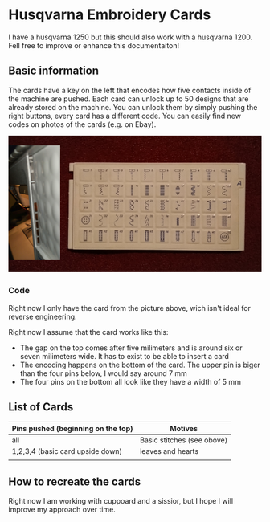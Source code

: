 # Husqvarna Embroidery Cards
I have a husqvarna 1250 but this should also work with a husqvarna 1200. Fell free to improve or enhance this documentaiton!

## Basic information
The cards have a key on the left that encodes how five contacts inside of the machine are pushed. Each card can unlock up to 50 designs that are already stored on the machine. You can unlock them by simply pushing the right buttons, every card has a different code. You can easily find new codes on photos of the cards (e.g. on Ebay).

![](card-example.png)

### Code
Right now I only have the card from the picture above, wich isn't ideal for reverse engineering. 

Right now I assume that the card works like this:
* The gap on the top comes after five milimeters and is around six or seven milimeters wide. It has to exist to be able to insert a card
* The encoding happens on the bottom of the card. The upper pin is biger than the four pins below, I would say around 7 mm
* The four pins on the bottom all look like they have a width of 5 mm

## List of Cards

Pins pushed (beginning on the top) |  Motives | 
|---|---|
|  all | Basic stitches (see obove)  |
| 1,2,3,4 (basic card upside down)  |  leaves and hearts |
|   |   | 


## How to recreate the cards
Right now I am working with cuppoard and a sissior, but I hope I will improve my approach over time.
